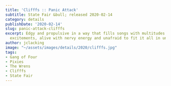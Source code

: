 ```yaml
---
title: 'Clifffs :: Panic Attack'
subtitle: State Fair &bull; released 2020-02-14
category: details
publishDate: '2020-02-14'
slug: panic-attack-clifffs
excerpt: Edgy and propulsive in a way that fills songs with multitudes of hooks and
  excitements, alive with nervy energy and unafraid to fit it all in under two minutes.
author: jclacking
image: "~/assets/images/details/2020/clifffs.jpg"
tags:
- Gang of Four
- Pixies
- The Wrens
- Clifffs
- State Fair
---
```


